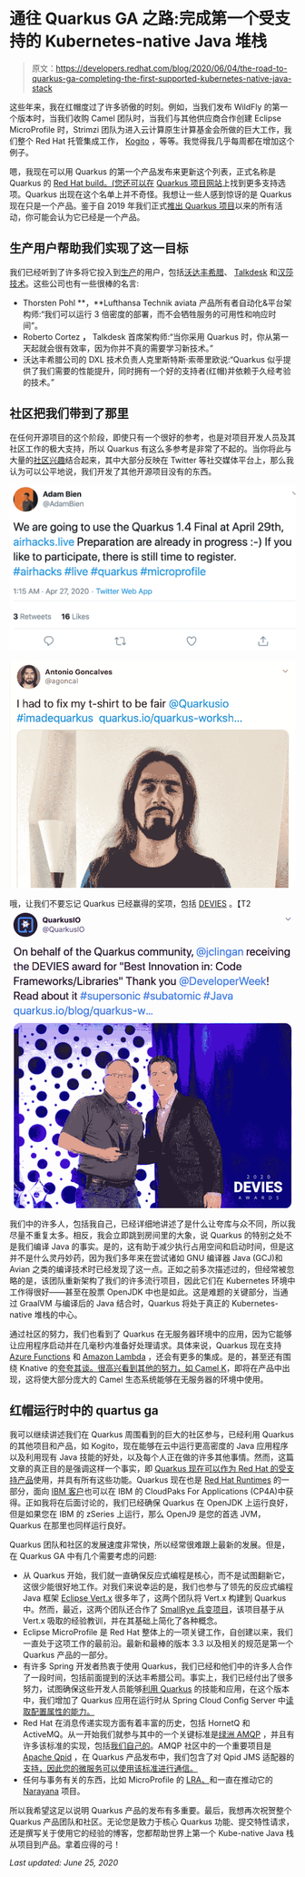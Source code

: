 # 通往 Quarkus GA 之路:完成第一个受支持的 Kubernetes-native Java 堆栈

> 原文：<https://developers.redhat.com/blog/2020/06/04/the-road-to-quarkus-ga-completing-the-first-supported-kubernetes-native-java-stack>

这些年来，我在红帽度过了许多骄傲的时刻。例如，当我们发布 WildFly 的第一个版本时，当我们收购 Camel 团队时，当我们与其他供应商合作创建 Eclipse MicroProfile 时，Strimzi 团队为进入云计算原生计算基金会所做的巨大工作，我们整个 Red Hat 托管集成工作， [Kogito](https://quarkus.io/guides/kogito) ，等等。我觉得我几乎每周都在增加这个例子。

嗯，我现在可以用 Quarkus 的第一个产品发布来更新这个列表，正式名称是 Quarkus 的 [Red Hat build。(您还可以在](https://access.redhat.com/products/quarkus) [Quarkus 项目网站](https://quarkus.io/support/)上找到更多支持选项。Quarkus 出现在这个名单上并不奇怪。我想让一些人感到惊讶的是 Quarkus 现在只是一个产品。鉴于自 2019 年我们正式[推出 Quarkus 项目](https://developer.jboss.org/blogs/mark.little/2019/03/07/quarkus-is-here)以来的所有活动，你可能会认为它已经是一个产品。

## 生产用户帮助我们实现了这一目标

我们已经听到了许多将它投入到[生产](https://quarkus.io/blog/tag/user-story/)的用户，包括[沃达丰希腊](https://quarkus.io/blog/vodafone-greece-replaces-spring-boot/)、 [Talkdesk](https://quarkus.io/blog/talkdesk-chooses-quarkus-for-fast-innovation/) 和[汉莎技术](https://quarkus.io/blog/aviatar-experiences-significant-savings/)。这些公司也有一些很棒的名言:

*   Thorsten Pohl **，**Lufthansa Technik aviata 产品所有者自动化&平台架构师:“我们可以运行 3 倍密度的部署，而不会牺牲服务的可用性和响应时间”。
*   Roberto Cortez **，** Talkdesk 首席架构师:“当你采用 Quarkus 时，你从第一天起就会很有效率，因为你并不真的需要学习新技术。”
*   沃达丰希腊公司的 DXL 技术负责人克里斯特斯·索蒂里欧说:“Quarkus 似乎提供了我们需要的性能提升，同时拥有一个好的支持者(红帽)并依赖于久经考验的技术。”

## 社区把我们带到了那里

在任何开源项目的这个阶段，即使只有一个很好的参考，也是对项目开发人员及其社区工作的极大支持，所以 Quarkus 有这么多参考是非常了不起的。当你将此与大量的[社区兴趣](https://www.adam-bien.com/roller/abien/entry/supersonic_subatomic_java_ee_skimmedjars)结合起来，其中大部分反映在 Twitter 等社交媒体平台上，那么我认为可以公平地说，我们开发了其他开源项目没有的东西。

![@AdamBien Twitter post for Quarkus 1.4 Final](img/6bf1372cc27878ef92912467d53eb5c8.png)

![@agoncal Quarkus Twitter post](img/21ed405136b17f295d7b5dc7683e9c2d.png)

哦，让我们不要忘记 Quarkus 已经赢得的奖项，包括 [DEVIES](https://quarkus.io/blog/quarkus-wins-devies-award/) 。【T2![](img/4f397bbce725188475629db8b0e387bd.png)

我们中的许多人，包括我自己，已经详细地讲述了是什么让夸库与众不同，所以我尽量不重复太多。相反，我会立即跳到房间里的大象，说 Quarkus 的特别之处不是我们编译 Java 的事实。是的，这有助于减少执行占用空间和启动时间，但是这并不是什么灵丹妙药，因为我们多年来在尝试诸如 GNU 编译器 Java (GCJ)和 Avian 之类的编译技术时已经发现了这一点。正如之前多次描述过的，但经常被忽略的是，该团队重新架构了我们的许多流行项目，因此它们在 Kubernetes 环境中工作得很好——甚至在股票 OpenJDK 中也是如此。这是难题的关键部分，当通过 GraalVM 与编译后的 Java 结合时，Quarkus 将处于真正的 Kubernetes-native 堆栈的中心。

通过社区的努力，我们也看到了 Quarkus 在无服务器环境中的应用，因为它能够让应用程序启动并在几毫秒内准备好处理请求。具体来说，Quarkus 现在支持 [Azure Functions](https://quarkus.io/guides/azure-functions-http) 和 [Amazon Lambda](https://quarkus.io/guides/amazon-lambda) ，还会有更多的集成。是的，甚至还有围绕 Knative 的[夸夸其谈。很高兴看到其他的努力，如 Camel K](https://quarkus.io/guides/getting-started-knative)，即将在产品中出现，这将使大部分庞大的 Camel 生态系统能够在无服务器的环境中使用。

## 红帽运行时中的 quartus ga

我可以继续讲述我们在 Quarkus 周围看到的巨大的社区参与，已经利用 Quarkus 的其他项目和产品，如 Kogito，现在能够在云中运行更高密度的 Java 应用程序以及利用现有 Java 技能的好处，以及每个人正在做的许多其他事情。然而，这篇文章的真正目的是强调这样一个事实，即 [Quarkus 现在可以作为 Red Hat 的受支持产品](https://developers.redhat.com/products/quarkus/overview)使用，并具有所有这些功能。Quarkus 现在也是 [Red Hat Runtimes](https://www.redhat.com/en/products/runtimes) 的一部分，面向 [IBM 客户](https://developer.ibm.com/technologies/java/articles/deploy-reactive-quarkus-microservices-on-ibm-cloud-kubernetes-service/)也可以在 IBM 的 CloudPaks For Applications (CP4A)中获得。正如我将在后面讨论的，我们已经确保 Quarkus 在 OpenJDK 上运行良好，但是如果您在 IBM 的 zSeries 上运行，那么 OpenJ9 是您的首选 JVM，Quarkus 在那里也同样运行良好。

Quarkus 团队和社区的发展速度非常快，所以经常很难跟上最新的发展。但是，在 Quarkus GA 中有几个需要考虑的问题:

*   从 Quarkus 开始，我们就一直确保反应式编程是核心，而不是试图翻新它，这很少能很好地工作。对我们来说幸运的是，我们也参与了领先的反应式编程 Java 框架 [Eclipse Vert.x](https://vertx.io) 很多年了，这两个团队将 Vert.x 构建到 Quarkus 中。然而，最近，这两个团队还合作了 [SmallRye 兵变项目](https://smallrye.io/smallrye-mutiny/)，该项目基于从 Vert.x 吸取的经验教训，并在其基础上简化了各种概念。
*   Eclipse MicroProfile 是 Red Hat 整体上的一项关键工作，自创建以来，我们一直处于这项工作的最前沿。最新和最棒的版本 3.3 以及相关的规范是第一个 Quarkus 产品的一部分。
*   有许多 Spring 开发者热衷于使用 Quarkus，我们已经和他们中的许多人合作了一段时间，包括前面提到的沃达丰希腊公司。事实上，我们已经付出了很多努力，试图确保这些开发人员能够[利用 Quarkus](https://quarkus.io/blog/quarkus-for-spring-developers/) 的技能和应用，在这个版本中，我们增加了 Quarkus 应用在运行时从 Spring Cloud Config Server 中[读取配置属性的能力。](https://quarkus.io/guides/spring-cloud-config-client)
*   Red Hat 在消息传递实现方面有着丰富的历史，包括 HornetQ 和 ActiveMQ。从一开始我们就参与其中的一个关键标准是[绿洲 AMQP](https://www.oasis-open.org/committees/amqp/) ，并且有许多该标准的实现，包括[我们自己的](https://access.redhat.com/documentation/en-us/red_hat_enterprise_mrg/3/html/messaging_programming_reference/amqp___advanced_message_queuing_protocol)。AMQP 社区中的一个重要项目是 [Apache Qpid](https://qpid.apache.org) ，在 Quarkus 产品发布中，我们包含了对 Qpid JMS 适配器的[支持，因此您的微服务可以使用该标准进行通信。](https://quarkus.io/guides/jms#qpid-jms-amqp)
*   任何与事务有关的东西，比如 MicroProfile 的 [LRA、](https://github.com/eclipse/microprofile-lra)和一直在推动它的 [Narayana](https://narayana.io) 项目。

所以我希望这足以说明 Quarkus 产品的发布有多重要。最后，我想再次祝贺整个 Quarkus 产品团队和社区。无论您是致力于核心 Quarkus 功能、提交特性请求，还是撰写关于使用它的经验的博客，您都帮助世界上第一个 Kube-native Java 栈从项目到产品。拿着应得的弓！

*Last updated: June 25, 2020*